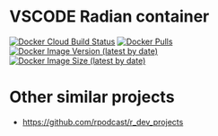 # VSCODE Radian container

[![Docker Cloud Build Status](https://img.shields.io/docker/cloud/build/amarins/vscode-radian-container?label=build&logo=docker&logoColor=white)](https://hub.docker.com/r/amarins/vscode-radian-container)
[![Docker Pulls](https://img.shields.io/docker/pulls/amarins/vscode-radian-container?label=pulls&logo=docker&logoColor=white)](https://hub.docker.com/r/amarins/vscode-radian-container)
[![Docker Image Version (latest by date)](https://img.shields.io/docker/v/amarins/vscode-radian-container?logo=docker&logoColor=white)](https://hub.docker.com/r/amarins/vscode-radian-container)
[![Docker Image Size (latest by date)](https://img.shields.io/docker/image-size/amarins/vscode-radian-container?label=size&logo=docker&logoColor=white)](https://hub.docker.com/r/amarins/vscode-radian-container)

# Other similar projects
- https://github.com/rpodcast/r_dev_projects